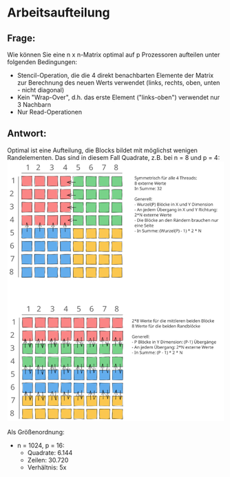 # Arbeitsaufteilung

## Frage: 

Wie können Sie eine n x n-Matrix optimal auf p Prozessoren aufteilen unter folgenden Bedingungen:
- Stencil-Operation, die die 4 direkt benachbarten Elemente der Matrix zur Berechnung des neuen Werts verwendet (links, rechts, oben, unten - nicht diagonal)
- Kein "Wrap-Over", d.h. das erste Element ("links-oben") verwendet nur 3 Nachbarn
- Nur Read-Operationen


## Antwort:

Optimal ist eine Aufteilung, die Blocks bildet mit möglichst wenigen Randelementen. Das sind in diesem Fall Quadrate, z.B. bei n = 8 und p = 4:
![Illustration Tiling](tiling.svg)


Als Größenordnung:
- n = 1024, p = 16:
  - Quadrate: 6.144
  - Zeilen: 30.720
  - Verhältnis: 5x
